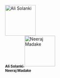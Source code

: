 <td align="center">
    <a href="https://alisolanki.com/">
        <img src="https://avatars.githubusercontent.com/u/55312000?v=4" width="100px;" alt="Ali Solanki"/>
        <br />
        <sub><b>Ali Solanki</b></sub>
    </a>
</td>
 <td align="center">
    <a href="https://github.com/neeraj500">
        <img src="https://avatars.githubusercontent.com/u/81459147?v=4" width="100px;" alt="Neeraj Madake"/>
        <br />
        <sub><b>Neeraj Madake
    </a>
</td>
